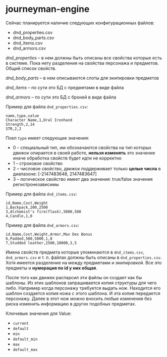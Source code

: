 # journeyman-engine

Сейчас планируется наличие следующих конфигурационных файлов:
- dnd_properties.csv
- dnd_body_parts.csv
- dnd_items.csv
- dnd_armors.csv

_dnd_properties_ – в нем должны быть описаны все свойства которые есть в системе. Пока нету
разделения на свойства персонажа и предметов. Общий список свойств.

_dnd_body_parts_ – в нем описываются слоты для экипировки предметов

_dnd_items_ – по сути это БД с предметами в виде файла

_dnd_armors_ – по сути это БД с броней в виде файла

Пример для файла `dnd_properties.csv`:
```csv
name,type,value
Character Name,1,Dral Ironhand
Strength,2,14
STR,2,2
```

Поел `type` имеет следующие значения:
- 0 – специальный тип, им обозначаются свойства на тип которых движок опирается в своей работе,
  **нельзя изменять** это значение иначе обработка свойств будет идти не корректно
- 1 – строковое свойство
- 2 – числовое свойство, движок поддерживает только **целые числа** в диапазоне: \[-2147483648,
  2147483647]
- 3 – логическое свойство имеет два значения: true/false значения регистронезависимы

Пример для файла `dnd_items.csv`:
```csv
id,Name,Cost,Weight
1,Backpack,200,2500
3,Alchemist's fire(flask),5000,500  
4,Candle,1,0
```

Пример для файла `dnd_armors.csv`:
```csv
id,Name,Cost,Weight,Armor,Max Dex Bonus  
6,Padded,500,5000,1,8  
7,Studded leather,2500,10000,3,5
```

Имена свойств предмета которые упоминаются в `dnd_items.csv`, `dnd_armors.csv` и т. п. файлах должны
быть описаны в `dnd_properties.csv`. Хотя имеется разделение на между предметами и экипировкой. Все
это предметы и **нумерация по id у них общая**.

После того как движек распарсил эти файлы он создает как бы шаблоны. Из этих шаблонов запрашивается
копия структуры для чего либо. Например когда персонажу требуется выдать нож. Находится его шаблон
создается копия ножа с этого шаблона. И эта копия передается персонажу. Далее в этот нож можно
вносить любые изменения без риска изменить информацию в других подобных предметах.

Ключевые значения для Value:
- `current`
- `default`
- `min`
- `default_min`
- `max`
- `default_max`